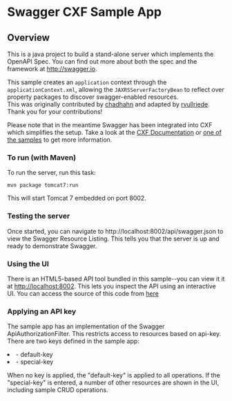 # Swagger CXF Sample App

## Overview
This is a java project to build a stand-alone server which implements the OpenAPI Spec.  You can find out 
more about both the spec and the framework at http://swagger.io.

This sample creates an `application` context through the `applicationContext.xml`, allowing the `JAXRSServerFactoryBean` 
to reflect over property packages to discover swagger-enabled resources.  
This was originally contributed by [chadhahn](https://github.com/chadhahn) and adapted 
by [rvullriede](https://github.com/rvullriede).  Thank you for your contributions!

Please note that in the meantime Swagger has been integrated into CXF which simplifies the setup. 
Take a look at the [CXF Documentation](http://cxf.apache.org/docs/swagger2feature.html) 
or [one of the samples](https://github.com/apache/cxf/tree/master/distribution/src/main/release/samples/jax_rs/spring_boot)
to get more information.

### To run (with Maven)
To run the server, run this task:

```
mvn package tomcat7:run
```

This will start Tomcat 7 embedded on port 8002.

### Testing the server
Once started, you can navigate to http://localhost:8002/api/swagger.json to view the Swagger Resource Listing.
This tells you that the server is up and ready to demonstrate Swagger.

### Using the UI
There is an HTML5-based API tool bundled in this sample--you can view it it at [http://localhost:8002](http://localhost:8002). This lets you inspect the API using an interactive UI.  You can access the source of this code from [here](https://github.com/swagger-api/swagger-ui)

### Applying an API key
The sample app has an implementation of the Swagger ApiAuthorizationFilter.  This restricts access to resources
based on api-key.  There are two keys defined in the sample app:

<li>- default-key</li>

<li>- special-key</li>

When no key is applied, the "default-key" is applied to all operations.  If the "special-key" is entered, a
number of other resources are shown in the UI, including sample CRUD operations.

